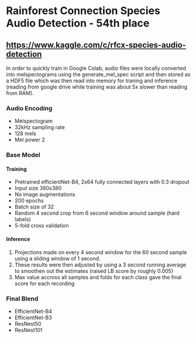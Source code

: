 # Rainforest Connection Species Audio Detection - 54th place
## https://www.kaggle.com/c/rfcx-species-audio-detection

In order to quickly train in Google Colab, audio files were locally converted into melspectograms using the generate_mel_spec script and then stored as a HDF5 file which was then read into memory for traning and inference (reading from google drive while training was about 5x slower than reading from RAM).

### Audio Encoding
- Melspectogram
- 32kHz sampling rate
- 128 mels
- Mel power 2

### Base Model
#### Training
- Pretrained efficientNet-B4, 2x64 fully connected layers with 0.3 dropout
- Input size 380x380
- No image augmentations
- 200 epochs
- Batch size of 32
- Random 4 second crop from 6 second window around sample (hard labels)
- 5-fold cross validation

#### Inference
1. Projections made on every 4 second window for the 60 second sample using a sliding window of 1 second.
2. These results were then adjusted by using a 3 second running average to smoothen out the estimates (raised LB score by roughly 0.005)
3. Max value accross all samples and folds for each class gave the final score for each recording

### Final Blend
- EfficientNet-B4
- EfficientNet-B3
- ResNest50
- ResNest101

